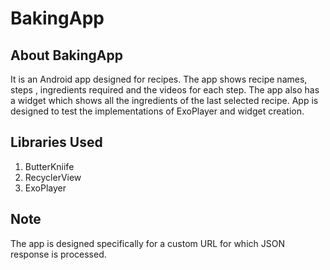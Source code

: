 # BakingApp

## About BakingApp
It is an Android app designed for recipes.
The app shows recipe names, steps , ingredients required and the videos for each step.
The app also has a widget which shows all the ingredients of the last selected recipe.
App is designed to test the implementations of ExoPlayer and widget creation.

## Libraries Used
1) ButterKniife
2) RecyclerView
3) ExoPlayer

## Note
The app is designed specifically for a custom URL for which JSON response is processed.
